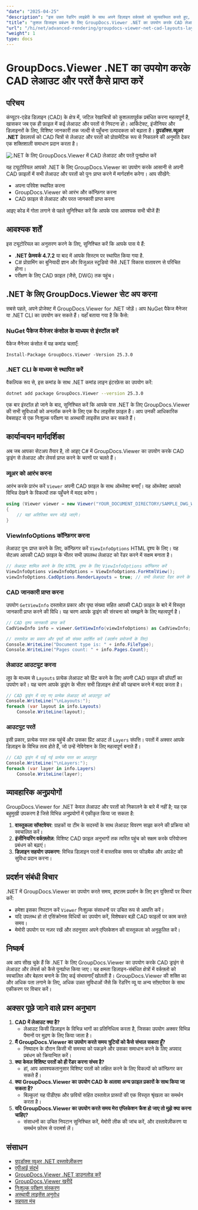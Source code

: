 ```yaml
---
"date": "2025-04-25"
"description": "इस उन्नत रेंडरिंग लाइब्रेरी के साथ अपने डिज़ाइन वर्कफ़्लो को सुव्यवस्थित करते हुए, GroupDocs.Viewer .NET का उपयोग करके CAD फ़ाइलों से लेआउट और परतों को कुशलतापूर्वक पुनर्प्राप्त करना सीखें।"
"title": "कुशल डिजाइन प्रबंधन के लिए GroupDocs.Viewer .NET का उपयोग करके CAD लेआउट और परतें कैसे प्राप्त करें"
"url": "/hi/net/advanced-rendering/groupdocs-viewer-net-cad-layouts-layers-retrieval/"
"weight": 1
type: docs
---
```

# GroupDocs.Viewer .NET का उपयोग करके CAD लेआउट और परतें कैसे प्राप्त करें
## परिचय
कंप्यूटर-एडेड डिज़ाइन (CAD) के क्षेत्र में, जटिल रेखाचित्रों को कुशलतापूर्वक प्रबंधित करना महत्वपूर्ण है, खासकर जब एक ही फ़ाइल में कई लेआउट और परतों से निपटना हो। आर्किटेक्ट, इंजीनियर और डिज़ाइनरों के लिए, विशिष्ट जानकारी तक जल्दी से पहुँचना उत्पादकता को बढ़ाता है। **ग्रुपडॉक्स.व्यूअर .NET** डेवलपर्स को CAD चित्रों से लेआउट और परतों को प्रोग्रामेटिक रूप से निकालने की अनुमति देकर एक शक्तिशाली समाधान प्रदान करता है।

![.NET के लिए GroupDocs.Viewer में CAD लेआउट और परतें पुनर्प्राप्त करें](/viewer/advanced-rendering/retrieve-cad-layouts-layers-img.png)

यह ट्यूटोरियल आपको .NET के लिए GroupDocs.Viewer का उपयोग करके आसानी से अपनी CAD फ़ाइलों में सभी लेआउट और परतों को पुनः प्राप्त करने में मार्गदर्शन करेगा। आप सीखेंगे:
- अपना परिवेश स्थापित करना
- GroupDocs.Viewer को आरंभ और कॉन्फ़िगर करना
- CAD फ़ाइल से लेआउट और परत जानकारी प्राप्त करना

आइए कोड में गोता लगाने से पहले सुनिश्चित करें कि आपके पास आवश्यक सभी चीजें हैं!
## आवश्यक शर्तें
इस ट्यूटोरियल का अनुसरण करने के लिए, सुनिश्चित करें कि आपके पास ये हैं:
- **.NET फ्रेमवर्क 4.7.2** या बाद में आपके सिस्टम पर स्थापित किया गया है.
- C# प्रोग्रामिंग का बुनियादी ज्ञान और विजुअल स्टूडियो जैसे .NET विकास वातावरण से परिचित होना।
- परीक्षण के लिए CAD फ़ाइल (जैसे, DWG) तक पहुंच।
## .NET के लिए GroupDocs.Viewer सेट अप करना
सबसे पहले, अपने प्रोजेक्ट में GroupDocs.Viewer for .NET जोड़ें। आप NuGet पैकेज मैनेजर या .NET CLI का उपयोग कर सकते हैं। यहाँ बताया गया है कि कैसे:
### NuGet पैकेज मैनेजर कंसोल के माध्यम से इंस्टॉल करें
पैकेज मैनेजर कंसोल में यह कमांड चलाएँ:
```plaintext
Install-Package GroupDocs.Viewer -Version 25.3.0
```
### .NET CLI के माध्यम से स्थापित करें
वैकल्पिक रूप से, इस कमांड के साथ .NET कमांड लाइन इंटरफ़ेस का उपयोग करें:
```bash
dotnet add package GroupDocs.Viewer --version 25.3.0
```
एक बार इंस्टॉल हो जाने के बाद, सुनिश्चित करें कि आपके पास .NET के लिए GroupDocs.Viewer की सभी सुविधाओं को अनलॉक करने के लिए एक वैध लाइसेंस फ़ाइल है। आप उनकी आधिकारिक वेबसाइट से एक निःशुल्क परीक्षण या अस्थायी लाइसेंस प्राप्त कर सकते हैं।
## कार्यान्वयन मार्गदर्शिका
अब जब आपका सेटअप तैयार है, तो आइए C# में GroupDocs.Viewer का उपयोग करके CAD ड्राइंग से लेआउट और लेयर्स प्राप्त करने के चरणों पर चलते हैं।
### व्यूअर को आरंभ करना
आरंभ करके प्रारंभ करें `Viewer` अपनी CAD फ़ाइल के साथ ऑब्जेक्ट बनाएँ। यह ऑब्जेक्ट आपको विभिन्न देखने के विकल्पों तक पहुँचने में मदद करेगा।
```csharp
using (Viewer viewer = new Viewer("YOUR_DOCUMENT_DIRECTORY/SAMPLE_DWG_WITH_LAYOUTS_AND_LAYERS"))
{
    // यहां अतिरिक्त चरण जोड़े जाएंगे।
}
```
### ViewInfoOptions कॉन्फ़िगर करना
लेआउट पुनः प्राप्त करने के लिए, कॉन्फ़िगर करें `ViewInfoOptions` HTML दृश्य के लिए। यह सेटअप आपकी CAD फ़ाइल के भीतर सभी उपलब्ध लेआउट को रेंडर करने में सक्षम बनाता है।
```csharp
// लेआउट शामिल करने के लिए HTML दृश्य के लिए ViewInfoOptions कॉन्फ़िगर करें
ViewInfoOptions viewInfoOptions = ViewInfoOptions.ForHtmlView();
viewInfoOptions.CadOptions.RenderLayouts = true; // सभी लेआउट रेंडर करने के लिए सेट करें
```
### CAD जानकारी प्राप्त करना
उपयोग `GetViewInfo` दस्तावेज़ प्रकार और पृष्ठ संख्या सहित आपकी CAD फ़ाइल के बारे में विस्तृत जानकारी प्राप्त करने की विधि। यह चरण आपके ड्राइंग की संरचना को समझने के लिए महत्वपूर्ण है।
```csharp
// CAD दृश्य जानकारी प्राप्त करें
CadViewInfo info = viewer.GetViewInfo(viewInfoOptions) as CadViewInfo;

// दस्तावेज़ का प्रकार और पृष्ठों की संख्या प्रदर्शित करें (प्रदर्शन प्रयोजनों के लिए)
Console.WriteLine("Document type is: " + info.FileType);
Console.WriteLine("Pages count: " + info.Pages.Count);
```
### लेआउट आउटपुट करना
लूप के माध्यम से `Layouts` प्रत्येक लेआउट को प्रिंट करने के लिए अपनी CAD फ़ाइल की प्रॉपर्टी का उपयोग करें। यह चरण आपके ड्राइंग के भीतर सभी डिज़ाइन क्षेत्रों की पहचान करने में मदद करता है।
```csharp
// CAD ड्राइंग में पाए गए प्रत्येक लेआउट को आउटपुट करें
Console.WriteLine("\nLayouts:");
foreach (var layout in info.Layouts)
    Console.WriteLine(layout);
```
### आउटपुट परतें
इसी प्रकार, प्रत्येक परत तक पहुंचें और उसका प्रिंट आउट लें `Layers` संपत्ति। परतों में अक्सर आपके डिज़ाइन के विभिन्न तत्व होते हैं, जो उन्हें नेविगेशन के लिए महत्वपूर्ण बनाते हैं।
```csharp
// CAD ड्राइंग में पाई गई प्रत्येक परत का आउटपुट
Console.WriteLine("\nLayers:");
foreach (var layer in info.Layers)
    Console.WriteLine(layer);
```
## व्यावहारिक अनुप्रयोगों
GroupDocs.Viewer for .NET केवल लेआउट और परतों को निकालने के बारे में नहीं है; यह एक बहुमुखी उपकरण है जिसे विभिन्न अनुप्रयोगों में एकीकृत किया जा सकता है:
1. **वास्तुकला सॉफ्टवेयर**: ग्राहकों या टीम के सदस्यों के साथ लेआउट विवरण साझा करने की प्रक्रिया को स्वचालित करें।
2. **इंजीनियरिंग वर्कफ़्लोज़**: विशिष्ट CAD फ़ाइल अनुभागों तक त्वरित पहुंच को सक्षम करके परियोजना प्रबंधन को बढ़ाएं।
3. **डिज़ाइन सहयोग उपकरण**: विभिन्न डिज़ाइन परतों में वास्तविक समय पर फीडबैक और अपडेट की सुविधा प्रदान करना।
## प्रदर्शन संबंधी विचार
.NET में GroupDocs.Viewer का उपयोग करते समय, इष्टतम प्रदर्शन के लिए इन युक्तियों पर विचार करें:
- हमेशा इसका निपटान करें `Viewer` निःशुल्क संसाधनों पर उचित रूप से आपत्ति करें।
- यदि उपलब्ध हो तो एसिंक्रोनस विधियों का उपयोग करें, विशेषकर बड़ी CAD फाइलों पर काम करते समय।
- मेमोरी उपयोग पर नज़र रखें और तदनुसार अपने एप्लिकेशन की वास्तुकला को अनुकूलित करें।
## निष्कर्ष
अब आप सीख चुके हैं कि .NET के लिए GroupDocs.Viewer का उपयोग करके CAD ड्राइंग से लेआउट और लेयर्स को कैसे पुनर्प्राप्त किया जाए। यह क्षमता डिज़ाइन-संबंधित क्षेत्रों में वर्कफ़्लो को स्वचालित और बेहतर बनाने के लिए कई संभावनाएँ खोलती है। GroupDocs.Viewer की शक्ति का और अधिक पता लगाने के लिए, अधिक उन्नत सुविधाओं जैसे कि रेंडरिंग व्यू या अन्य सॉफ़्टवेयर के साथ एकीकरण पर विचार करें।
## अक्सर पूछे जाने वाले प्रश्न अनुभाग
1. **CAD में लेआउट क्या है?**
   - लेआउट किसी डिज़ाइन के विभिन्न भागों का प्रतिनिधित्व करता है, जिसका उपयोग अक्सर विभिन्न पैमानों पर मुद्रण के लिए किया जाता है।
2. **मैं GroupDocs.Viewer का उपयोग करते समय त्रुटियों को कैसे संभाल सकता हूँ?**
   - निष्पादन के दौरान किसी भी समस्या को पकड़ने और उसका समाधान करने के लिए अपवाद प्रबंधन को क्रियान्वित करें।
3. **क्या केवल विशिष्ट परतों को ही रेंडर करना संभव है?**
   - हां, आप आवश्यकतानुसार विशिष्ट परतों को लक्षित करने के लिए विकल्पों को कॉन्फ़िगर कर सकते हैं।
4. **क्या GroupDocs.Viewer का उपयोग CAD के अलावा अन्य फ़ाइल प्रकारों के साथ किया जा सकता है?**
   - बिल्कुल! यह पीडीएफ और छवियों सहित दस्तावेज़ प्रारूपों की एक विस्तृत श्रृंखला का समर्थन करता है।
5. **यदि GroupDocs.Viewer का उपयोग करते समय मेरा एप्लिकेशन क्रैश हो जाए तो मुझे क्या करना चाहिए?**
   - संसाधनों का उचित निपटान सुनिश्चित करें, मेमोरी लीक की जांच करें, और दस्तावेज़ीकरण या समर्थन फ़ोरम से परामर्श लें।
## संसाधन
- [ग्रुपडॉक्स व्यूअर .NET दस्तावेज़ीकरण](https://docs.groupdocs.com/viewer/net/)
- [एपीआई संदर्भ](https://reference.groupdocs.com/viewer/net/)
- [GroupDocs.Viewer .NET डाउनलोड करें](https://releases.groupdocs.com/viewer/net/)
- [GroupDocs.Viewer खरीदें](https://purchase.groupdocs.com/buy)
- [निःशुल्क परीक्षण संस्करण](https://releases.groupdocs.com/viewer/net/)
- [अस्थायी लाइसेंस अनुरोध](https://purchase.groupdocs.com/temporary-license/)
- [सहयता मंच](https://forum.groupdocs.com/c/viewer/9)